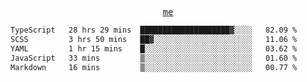 <p align="center">
  <samp>
    <a href="https://yiwwhl.com">me</a>
  </samp>
</p>

<!--START_SECTION:waka-->

```txt
TypeScript   28 hrs 29 mins  ████████████████████▓░░░░   82.09 %
SCSS         3 hrs 50 mins   ██▓░░░░░░░░░░░░░░░░░░░░░░   11.06 %
YAML         1 hr 15 mins    █░░░░░░░░░░░░░░░░░░░░░░░░   03.62 %
JavaScript   33 mins         ▒░░░░░░░░░░░░░░░░░░░░░░░░   01.60 %
Markdown     16 mins         ▒░░░░░░░░░░░░░░░░░░░░░░░░   00.77 %
```

<!--END_SECTION:waka-->